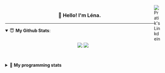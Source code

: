 <!--
<a href="https://twitter.com" target="_blank" rel="nofollow">
 <img align="right" alt="Pratik's Twitter" width="22px" src="https://cdn.jsdelivr.net/npm/simple-icons@v3/icons/twitter.svg" />
</a> 

-->
<a href="https://www.linkedin.com/in/lenagiacalone/" target="_blank" rel="nofollow">
 <img align="right" alt="Pratik's Linkdein" width="22px" src="https://cdn.jsdelivr.net/npm/simple-icons@v3/icons/linkedin.svg" />
</a>



<h3 align="center">👋 Hello! I'm Léna.</h3>

---

<!--
**lgiacalo/lgiacalo** is a ✨ _special_ ✨ repository because its `README.md` (this file) appears on your GitHub profile.

Here are some ideas to get you started:

- 🔭 I’m currently working on ...
- 🌱 I’m currently learning ...
- 👯 I’m looking to collaborate on ...
- 🤔 I’m looking for help with ...
- 💬 Ask me about ...
- 📫 How to reach me: ...
- 😄 Pronouns: ...
- ⚡ Fun fact: ...
-->

<details open>
 <summary> 😇 <b>My Github Stats</b>: </summary>
<br>
<p align = "center">
  <img src = "https://github-readme-stats.vercel.app/api?username=lgiacalo&show_icons=true&theme=nord" width="420">
  <img src = "https://github-readme-stats.vercel.app/api/top-langs/?username=lgiacalo&layout=compact&theme=nord">
</p>
 
<br>
<p align = "center">
  <imp src = "https://github-readme-stats.vercel.app/api/wakatime?username=lgiacalo&theme=nord">
</p>

</details>

<details>
 <summary>🤖 <b>My programming stats</b></summary>
 <br>
 
<!--START_SECTION:waka-->
![Lines of code](https://img.shields.io/badge/From%20Hello%20World%20I%27ve%20Written-966183%20lines%20of%20code-blue)

**🐱 My GitHub Data** 

> 🏆 1,058 Contributions in the Year 2021
 > 
> 📦 297.4 kB Used in GitHub's Storage 
 > 
> 🚫 Not Opted to Hire
 > 
> 📜 44 Public Repositories 
 > 
> 🔑 34 Private Repositories  
 > 
**I'm an Early 🐤** 

```text
🌞 Morning    138 commits    █████░░░░░░░░░░░░░░░░░░░░   20.09% 
🌆 Daytime    366 commits    █████████████░░░░░░░░░░░░   53.28% 
🌃 Evening    175 commits    ██████░░░░░░░░░░░░░░░░░░░   25.47% 
🌙 Night      8 commits      ░░░░░░░░░░░░░░░░░░░░░░░░░   1.16%

```
📅 **I'm Most Productive on Thursday** 

```text
Monday       99 commits     ███░░░░░░░░░░░░░░░░░░░░░░   14.41% 
Tuesday      74 commits     ██░░░░░░░░░░░░░░░░░░░░░░░   10.77% 
Wednesday    135 commits    █████░░░░░░░░░░░░░░░░░░░░   19.65% 
Thursday     159 commits    █████░░░░░░░░░░░░░░░░░░░░   23.14% 
Friday       82 commits     ███░░░░░░░░░░░░░░░░░░░░░░   11.94% 
Saturday     30 commits     █░░░░░░░░░░░░░░░░░░░░░░░░   4.37% 
Sunday       108 commits    ████░░░░░░░░░░░░░░░░░░░░░   15.72%

```


📊 **This Week I Spent My Time On** 

```text
⌚︎ Time Zone: Europe/Paris

💬 Programming Languages: 
JavaScript               13 hrs 5 mins       ██████████████████░░░░░░░   75.12% 
Markdown                 3 hrs 2 mins        ████░░░░░░░░░░░░░░░░░░░░░   17.43% 
PHP                      41 mins             █░░░░░░░░░░░░░░░░░░░░░░░░   4.0% 
JSON                     17 mins             ░░░░░░░░░░░░░░░░░░░░░░░░░   1.71% 
Bash                     15 mins             ░░░░░░░░░░░░░░░░░░░░░░░░░   1.44%

🔥 Editors: 
VS Code                  17 hrs 26 mins      █████████████████████████   100.0%

🐱‍💻 Projects: 
augmentation_capital     14 hrs 51 mins      █████████████████████░░░░   85.18% 
pappers                  2 hrs 22 mins       ███░░░░░░░░░░░░░░░░░░░░░░   13.58% 
pappers-engine           11 mins             ░░░░░░░░░░░░░░░░░░░░░░░░░   1.14% 
pappers-importers        1 min               ░░░░░░░░░░░░░░░░░░░░░░░░░   0.1% 
Unknown Project          0 secs              ░░░░░░░░░░░░░░░░░░░░░░░░░   0.01%

💻 Operating System: 
Mac                      17 hrs 26 mins      █████████████████████████   100.0%

```

**I Mostly Code in C** 

```text
C                        26 repos            ████████░░░░░░░░░░░░░░░░░   32.1% 
JavaScript               16 repos            █████░░░░░░░░░░░░░░░░░░░░   19.75% 
HTML                     8 repos             ██░░░░░░░░░░░░░░░░░░░░░░░   9.88% 
Shell                    8 repos             ██░░░░░░░░░░░░░░░░░░░░░░░   9.88% 
C++                      4 repos             █░░░░░░░░░░░░░░░░░░░░░░░░   4.94%

```


**Timeline**

![Chart not found](https://raw.githubusercontent.com/lgiacalo/lgiacalo/main/charts/bar_graph.png) 


 Last Updated on 28/10/2021
<!--END_SECTION:waka-->

</details>
